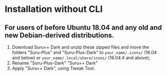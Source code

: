 # Installation without CLI

## For users of before Ubuntu 18.04 and any old and new Debian-derived distributions.

1. Download Suru++ Dark and unzip these zipped files and move the folders "Suru-Plus" and "Suru-Plus-Dark" to `your_name/.icons/` (16.04 and below) or `your_name/.local/share/icons/` (16.04.4 and above);
2. Rename "Suru-Plus-Dark" "Suru++ Dark"
3. Apply "Suru++ Dark", using Tweak Tool.